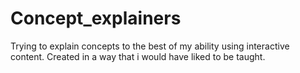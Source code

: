 # Concept_explainers
Trying to explain concepts to the best of my ability using interactive content. Created in a way that i would have liked to be taught. 
